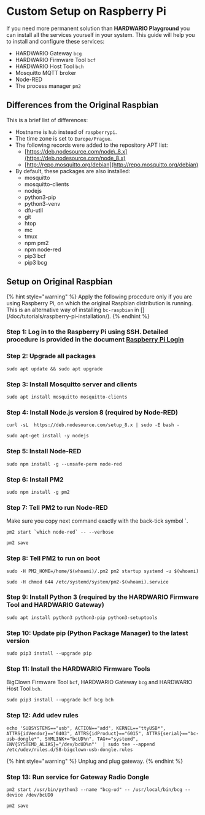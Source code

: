 # Custom Setup on Raspberry Pi

If you need more permanent solution than **HARDWARIO Playground** you can install all the services yourself in your system. This guide will help you to install and configure these services:

* HARDWARIO Gateway `bcg`
* HARDWARIO Firmware Tool `bcf`
* HARDWARIO Host Tool `bch`
* Mosquitto MQTT broker
* Node-RED
* The process manager `pm2`

## Differences from the Original Raspbian

This is a brief list of differences:

* Hostname is `hub` instead of `raspberrypi`.
* The time zone is set to `Europe/Prague`.
* The following records were added to the repository APT list:
  * [https://deb.nodesource.com/node\_8.x](https://deb.nodesource.com/node_8.x)
  * [http://repo.mosquitto.org/debian](http://repo.mosquitto.org/debian)
* By default, these packages are also installed:
  * mosquitto
  * mosquitto-clients
  * nodejs
  * python3-pip
  * python3-venv
  * dfu-util
  * git
  * htop
  * mc
  * tmux
  * npm pm2
  * npm node-red
  * pip3 bcf
  * pip3 bcg

## Setup on Original Raspbian

{% hint style="warning" %}
Apply the following procedure only if you are using Raspberry Pi, on which the original Raspbian distribution is running. This is an alternative way of installing `bc-raspbian` in \[\]\(/doc/tutorials/raspberry-pi-installation/\).
{% endhint %}

### Step 1: Log in to the Raspberry Pi using SSH. Detailed procedure is provided in the document [**Raspberry Pi Login**](raspberry-pi-login.md)

### Step 2: Upgrade all packages

```text
sudo apt update && sudo apt upgrade
```

### Step 3: Install **Mosquitto** server and clients

```text
sudo apt install mosquitto mosquitto-clients
```

### Step 4: Install **Node.js** version 8 \(required by **Node-RED**\)

```text
curl -sL  https://deb.nodesource.com/setup_8.x | sudo -E bash -
```

```text
sudo apt-get install -y nodejs
```

### Step 5: Install **Node-RED**

```text
sudo npm install -g --unsafe-perm node-red
```

### **Step 6:** Install **PM2**

```text
sudo npm install -g pm2
```

### **Step 7:** Tell **PM2** to run **Node-RED**

Make sure you copy next command exactly with the back-tick symbol \`.

```text
pm2 start `which node-red` -- --verbose
```

```text
pm2 save
```

### **Step 8:** Tell **PM2** to run on boot

```text
sudo -H PM2_HOME=/home/$(whoami)/.pm2 pm2 startup systemd -u $(whoami)
```

```text
sudo -H chmod 644 /etc/systemd/system/pm2-$(whoami).service
```

### Step 9: Install **Python 3** \(required by the HARDWARIO **Firmware Tool** and HARDWARIO **Gateway**\)

```text
sudo apt install python3 python3-pip python3-setuptools
```

### Step 10: Update **pip** \(Python Package Manager\) to the latest version

```text
sudo pip3 install --upgrade pip
```

### Step 11: Install the HARDWARIO **Firmware Tools**

BigClown Firmware Tool `bcf`, HARDWARIO Gateway `bcg` and HARDWARIO Host Tool `bch`.

```text
sudo pip3 install --upgrade bcf bcg bch
```

### **Step 12:** Add udev rules

```text
echo 'SUBSYSTEMS=="usb", ACTION=="add", KERNEL=="ttyUSB*", ATTRS{idVendor}=="0403", ATTRS{idProduct}=="6015", ATTRS{serial}=="bc-usb-dongle*", SYMLINK+="bcUD%n", TAG+="systemd", ENV{SYSTEMD_ALIAS}="/dev/bcUD%n"'  | sudo tee --append /etc/udev/rules.d/58-bigclown-usb-dongle.rules
```

{% hint style="warning" %}
Unplug and plug gateway.
{% endhint %}

### Step 13: Run service for Gateway Radio Dongle

```text
pm2 start /usr/bin/python3 --name "bcg-ud" -- /usr/local/bin/bcg --device /dev/bcUD0
```

```text
pm2 save
```

